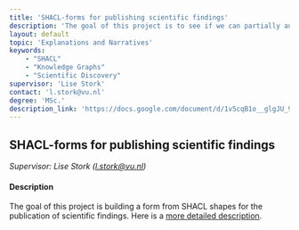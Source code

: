 ```yaml
---
title: 'SHACL-forms for publishing scientific findings'
description: 'The goal of this project is to see if we can partially automate or support the construction of knowledge graph on hypotheses from the literature.'
layout: default
topic: 'Explanations and Narratives'
keywords:
    - "SHACL"
    - "Knowledge Graphs"
    - "Scientific Discovery"
supervisor: 'Lise Stork'
contact: 'l.stork@vu.nl'
degree: 'MSc.'
description_link: 'https://docs.google.com/document/d/1v5cqB1o__glgJU_9HbvyGVfIQrhfggiZSq3DLffOx2k/edit?usp=sharing'
---
```


## SHACL-forms for publishing scientific findings
*Supervisor: Lise Stork (l.stork@vu.nl)*

#### Description
The goal of this project is building a form from SHACL shapes for the publication of scientific findings. Here is a [more detailed description](https://docs.google.com/document/d/1v5cqB1o__glgJU_9HbvyGVfIQrhfggiZSq3DLffOx2k/edit?usp=sharing).
